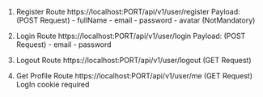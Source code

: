 1) Register Route
    https://localhost:PORT/api/v1/user/register
        Payload:  (POST Request)
            - fullName
            - email
            - password
            - avatar (NotMandatory)

2) Login Route
    https://localhost:PORT/api/v1/user/login
        Payload:  (POST Request)
            - email
            - password

3) Logout Route
    https://localhost:PORT/api/v1/user/logout
        (GET Request)

4) Get Profile Route
    https://localhost:PORT/api/v1/user/me
        (GET Request)
        LogIn cookie required